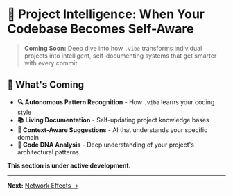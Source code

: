 # 🧠 Project Intelligence: When Your Codebase Becomes Self-Aware

> **Coming Soon:** Deep dive into how `.vibe` transforms individual projects into intelligent, self-documenting systems that get smarter with every commit.

## 🚀 What's Coming

- **🔍 Autonomous Pattern Recognition** - How `.vibe` learns your coding style
- **📚 Living Documentation** - Self-updating project knowledge bases
- **🎯 Context-Aware Suggestions** - AI that understands your specific domain
- **🧬 Code DNA Analysis** - Deep understanding of your project's architectural patterns

**This section is under active development.**

---

**Next:** [Network Effects →](03-network-effects.md)
